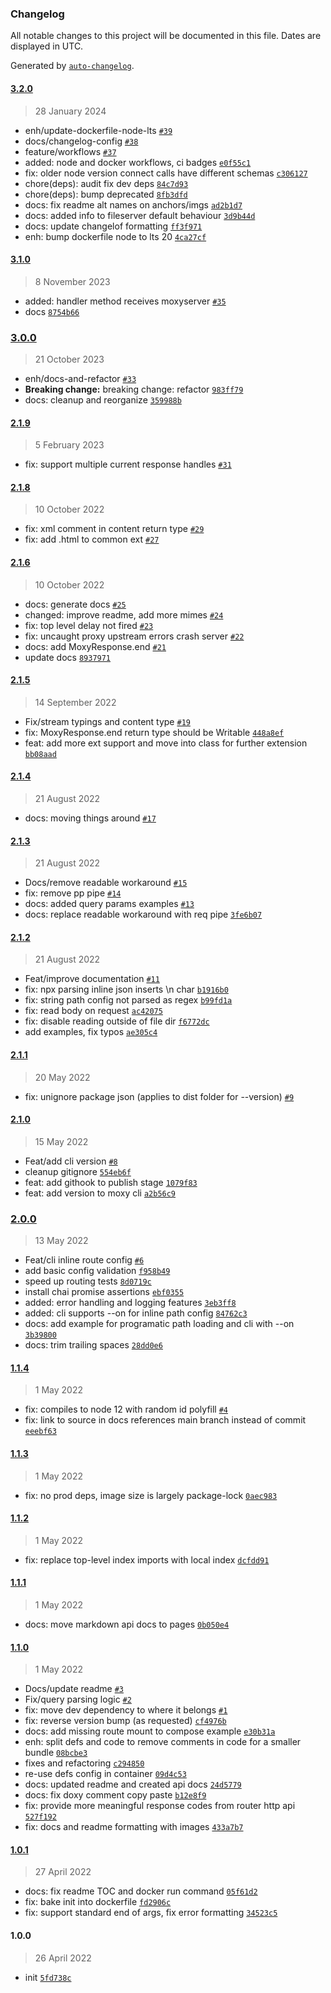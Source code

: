 ### Changelog

All notable changes to this project will be documented in this file. Dates are displayed in UTC.

Generated by [`auto-changelog`](https://github.com/CookPete/auto-changelog).

#### [3.2.0](https://github.com/acrontum/moxy/compare/3.1.0...3.2.0)

> 28 January 2024

- enh/update-dockerfile-node-lts [`#39`](https://github.com/acrontum/moxy/pull/39)
- docs/changelog-config [`#38`](https://github.com/acrontum/moxy/pull/38)
- feature/workflows [`#37`](https://github.com/acrontum/moxy/pull/37)
- added: node and docker workflows, ci badges [`e0f55c1`](https://github.com/acrontum/moxy/commit/e0f55c1912e837ece962f2fcece9847c1599a46b)
- fix: older node version connect calls have different schemas [`c306127`](https://github.com/acrontum/moxy/commit/c306127f30d06a8656d927e06c0abca8763483af)
- chore(deps): audit fix dev deps [`84c7d93`](https://github.com/acrontum/moxy/commit/84c7d93d24605a51b73bbd321e7b96750688bba7)
- chore(deps): bump deprecated [`8fb3dfd`](https://github.com/acrontum/moxy/commit/8fb3dfdec1e3023561940b66c9fe39c2e1be8abe)
- docs: fix readme alt names on anchors/imgs [`ad2b1d7`](https://github.com/acrontum/moxy/commit/ad2b1d7c4a5d59e2945ae602754069e6b4cba0a7)
- docs: added info to fileserver default behaviour [`3d9b44d`](https://github.com/acrontum/moxy/commit/3d9b44d00231d3ba4957c94a1ea457b81f6811f5)
- docs: update changelof formatting [`ff3f971`](https://github.com/acrontum/moxy/commit/ff3f971643c26c890432bac8d71519fd1cd972c2)
- enh: bump dockerfile node to lts 20 [`4ca27cf`](https://github.com/acrontum/moxy/commit/4ca27cf950dc5c346ef9dc0633089473581abaa3)

#### [3.1.0](https://github.com/acrontum/moxy/compare/3.0.0...3.1.0)

> 8 November 2023

- added: handler method receives moxyserver [`#35`](https://github.com/acrontum/moxy/pull/35)
- docs [`8754b66`](https://github.com/acrontum/moxy/commit/8754b66436bf31a21fa1d2191e4df245f413a2a2)

### [3.0.0](https://github.com/acrontum/moxy/compare/2.1.9...3.0.0)

> 21 October 2023

- enh/docs-and-refactor [`#33`](https://github.com/acrontum/moxy/pull/33)
- **Breaking change:** breaking change: refactor [`983ff79`](https://github.com/acrontum/moxy/commit/983ff79ecd671310934c2c2e7b9abd73742c3558)
- docs: cleanup and reorganize [`359988b`](https://github.com/acrontum/moxy/commit/359988bc9ef6e4dcc1b7143c7fc1f249c4b7b2a0)

#### [2.1.9](https://github.com/acrontum/moxy/compare/2.1.8...2.1.9)

> 5 February 2023

- fix: support multiple current response handles [`#31`](https://github.com/acrontum/moxy/pull/31)

#### [2.1.8](https://github.com/acrontum/moxy/compare/2.1.6...2.1.8)

> 10 October 2022

- fix: xml comment in content return type [`#29`](https://github.com/acrontum/moxy/pull/29)
- fix: add .html to common ext [`#27`](https://github.com/acrontum/moxy/pull/27)

#### [2.1.6](https://github.com/acrontum/moxy/compare/2.1.5...2.1.6)

> 10 October 2022

- docs: generate docs [`#25`](https://github.com/acrontum/moxy/pull/25)
- changed: improve readme, add more mimes [`#24`](https://github.com/acrontum/moxy/pull/24)
- fix: top level delay not fired [`#23`](https://github.com/acrontum/moxy/pull/23)
- fix: uncaught proxy upstream errors crash server [`#22`](https://github.com/acrontum/moxy/pull/22)
- docs: add MoxyResponse.end [`#21`](https://github.com/acrontum/moxy/pull/21)
- update docs [`8937971`](https://github.com/acrontum/moxy/commit/8937971b62754810488194f93304d20028a801d4)

#### [2.1.5](https://github.com/acrontum/moxy/compare/2.1.4...2.1.5)

> 14 September 2022

- Fix/stream typings and content type [`#19`](https://github.com/acrontum/moxy/pull/19)
- fix: MoxyResponse.end return type should be Writable [`448a8ef`](https://github.com/acrontum/moxy/commit/448a8ef0baca4430711ac24287fd4125ef161b02)
- feat: add more ext support and move into class for further extension [`bb08aad`](https://github.com/acrontum/moxy/commit/bb08aad1dbc854ea952cd7d5bfffbb1cef9f9a61)

#### [2.1.4](https://github.com/acrontum/moxy/compare/2.1.3...2.1.4)

> 21 August 2022

- docs: moving things around [`#17`](https://github.com/acrontum/moxy/pull/17)

#### [2.1.3](https://github.com/acrontum/moxy/compare/2.1.2...2.1.3)

> 21 August 2022

- Docs/remove readable workaround [`#15`](https://github.com/acrontum/moxy/pull/15)
- fix: remove pp pipe [`#14`](https://github.com/acrontum/moxy/pull/14)
- docs: added query params examples [`#13`](https://github.com/acrontum/moxy/pull/13)
- docs: replace readable workaround with req pipe [`3fe6b07`](https://github.com/acrontum/moxy/commit/3fe6b07cb9b10c125f617ce7d424973f1e02eeb4)

#### [2.1.2](https://github.com/acrontum/moxy/compare/2.1.1...2.1.2)

> 21 August 2022

- Feat/improve documentation [`#11`](https://github.com/acrontum/moxy/pull/11)
- fix: npx parsing inline json inserts \n char [`b1916b0`](https://github.com/acrontum/moxy/commit/b1916b04fb5d326c863ee86f5a683a38701c840a)
- fix: string path config not parsed as regex [`b99fd1a`](https://github.com/acrontum/moxy/commit/b99fd1ad73ce9a1a542fb7069449d15e053516be)
- fix: read body on request [`ac42075`](https://github.com/acrontum/moxy/commit/ac42075296bf0e5162a1d7cffd68fb569da3c0f7)
- fix: disable reading outside of file dir [`f6772dc`](https://github.com/acrontum/moxy/commit/f6772dc54be6e6976bb4d998d57d517aa6273c07)
- add examples, fix typos [`ae305c4`](https://github.com/acrontum/moxy/commit/ae305c4a5859ccc77666701a68511c4baa502a9d)

#### [2.1.1](https://github.com/acrontum/moxy/compare/2.1.0...2.1.1)

> 20 May 2022

- fix: unignore package json (applies to dist folder for --version) [`#9`](https://github.com/acrontum/moxy/pull/9)

#### [2.1.0](https://github.com/acrontum/moxy/compare/2.0.1...2.1.0)

> 15 May 2022

- Feat/add cli version [`#8`](https://github.com/acrontum/moxy/pull/8)
- cleanup gitignore [`554eb6f`](https://github.com/acrontum/moxy/commit/554eb6fa990bdc7be3e80db6638500ec6f544c2a)
- feat: add githook to publish stage [`1079f83`](https://github.com/acrontum/moxy/commit/1079f83baec038e381644c53fbb3599d89c110f1)
- feat: add version to moxy cli [`a2b56c9`](https://github.com/acrontum/moxy/commit/a2b56c91cb3af6e8e4e5453b70d15ac06364c23a)

### [2.0.0](https://github.com/acrontum/moxy/compare/1.1.4...2.0.0)

> 13 May 2022

- Feat/cli inline route config [`#6`](https://github.com/acrontum/moxy/pull/6)
- add basic config validation [`f958b49`](https://github.com/acrontum/moxy/commit/f958b495bea14b58531b4299c7869cba2babbf97)
- speed up routing tests [`8d0719c`](https://github.com/acrontum/moxy/commit/8d0719c0920442d807247a1421fbc88238c51c7b)
- install chai promise assertions [`ebf0355`](https://github.com/acrontum/moxy/commit/ebf035521bf0ff555f9d13fbeb8bf7a384af3aec)
- added: error handling and logging features [`3eb3ff8`](https://github.com/acrontum/moxy/commit/3eb3ff8cb4ae004f4e76f0ae84181a39cd10ba08)
- added: cli supports --on for inline path config [`84762c3`](https://github.com/acrontum/moxy/commit/84762c3731b83754a4e3e4dc857b2c2507700f20)
- docs: add example for programatic path loading and cli with --on [`3b39800`](https://github.com/acrontum/moxy/commit/3b3980022d27cdac15fe97c690ee7cf60b463bf6)
- docs: trim trailing spaces [`28dd0e6`](https://github.com/acrontum/moxy/commit/28dd0e6268d5f4a5db899f1875dda19208cf4926)

#### [1.1.4](https://github.com/acrontum/moxy/compare/1.1.3...1.1.4)

> 1 May 2022

- fix: compiles to node 12 with random id polyfill [`#4`](https://github.com/acrontum/moxy/pull/4)
- fix: link to source in docs references main branch instead of commit [`eeebf63`](https://github.com/acrontum/moxy/commit/eeebf63831e5be9b339b7dfd10d41a54ddcbbf64)

#### [1.1.3](https://github.com/acrontum/moxy/compare/1.1.2...1.1.3)

> 1 May 2022

- fix: no prod deps, image size is largely package-lock [`0aec983`](https://github.com/acrontum/moxy/commit/0aec983409fe0b0630a7152d13405fc8203a0035)

#### [1.1.2](https://github.com/acrontum/moxy/compare/1.1.1...1.1.2)

> 1 May 2022

- fix: replace top-level index imports with local index [`dcfdd91`](https://github.com/acrontum/moxy/commit/dcfdd91e5641f11bfbb7663402c7154853eb3daf)

#### [1.1.1](https://github.com/acrontum/moxy/compare/1.1.0...1.1.1)

> 1 May 2022

- docs: move markdown api docs to pages [`0b050e4`](https://github.com/acrontum/moxy/commit/0b050e48cbfdde729d2601e1bd50430f1006115b)

#### [1.1.0](https://github.com/acrontum/moxy/compare/1.0.1...1.1.0)

> 1 May 2022

- Docs/update readme [`#3`](https://github.com/acrontum/moxy/pull/3)
- Fix/query parsing logic [`#2`](https://github.com/acrontum/moxy/pull/2)
- fix: move dev dependency to where it belongs [`#1`](https://github.com/acrontum/moxy/pull/1)
- fix: reverse version bump (as requested) [`cf4976b`](https://github.com/acrontum/moxy/commit/cf4976b05168e172f8d6efbfb3f820096f6e6fc7)
- docs: add missing route mount to compose example [`e30b31a`](https://github.com/acrontum/moxy/commit/e30b31ab4c542a9b5f1c7694d972db0ae685e6d6)
- enh: split defs and code to remove comments in code for a smaller bundle [`08bcbe3`](https://github.com/acrontum/moxy/commit/08bcbe3358b2368f057d1026b59c30b60a0c5421)
- fixes and refactoring [`c294850`](https://github.com/acrontum/moxy/commit/c2948502463718c0e00485f814d4aba20e7bd9f6)
- re-use defs config in container [`09d4c53`](https://github.com/acrontum/moxy/commit/09d4c532230f6ddb12bc1f3fed3fdd28b75c9cb8)
- docs: updated readme and created api docs [`24d5779`](https://github.com/acrontum/moxy/commit/24d57790e548fd8943d9ccb3299de88cad4fd9b8)
- docs: fix doxy comment copy paste [`b12e8f9`](https://github.com/acrontum/moxy/commit/b12e8f9aa8f7fda8370d7ebfc96ebdc738352351)
- fix: provide more meaningful response codes from router http api [`527f192`](https://github.com/acrontum/moxy/commit/527f1928390c78b4c75f7dd6ae91d10eebc1d363)
- fix: docs and readme formatting with images [`433a7b7`](https://github.com/acrontum/moxy/commit/433a7b74fb1138ac99832cf282153a2fd33fb45d)

#### [1.0.1](https://github.com/acrontum/moxy/compare/1.0.0...1.0.1)

> 27 April 2022

- docs: fix readme TOC and docker run command [`05f61d2`](https://github.com/acrontum/moxy/commit/05f61d20d57334714a2ba172022141938c64b172)
- fix: bake init into dockerfile [`fd2906c`](https://github.com/acrontum/moxy/commit/fd2906c55fefb406fdd226cdc739063efec27686)
- fix: support standard end of args, fix error formatting [`34523c5`](https://github.com/acrontum/moxy/commit/34523c588f2dfdc3f30bf77e7285a2628fdaf019)

#### 1.0.0

> 26 April 2022

- init [`5fd738c`](https://github.com/acrontum/moxy/commit/5fd738ca3a0160eda3e8202d95e5ba667e3c86ff)
